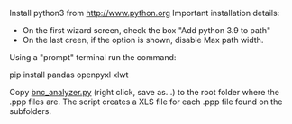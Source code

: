 Install python3 from http://www.python.org
Important installation details:
- On the first wizard screen, check the box "Add python 3.9 to path" 
- On the last creen, if the option is shown, disable Max path width.

Using a "prompt" terminal run the command:

pip install pandas openpyxl xlwt

Copy [bnc_analyzer.py](https://raw.githubusercontent.com/mauriciodev/pdrinex/main/bnc_analyzer/bnc_analyzer.py) (right click, save as...) to the root folder where the .ppp files are. The script creates a XLS file for each .ppp file found on the subfolders.
